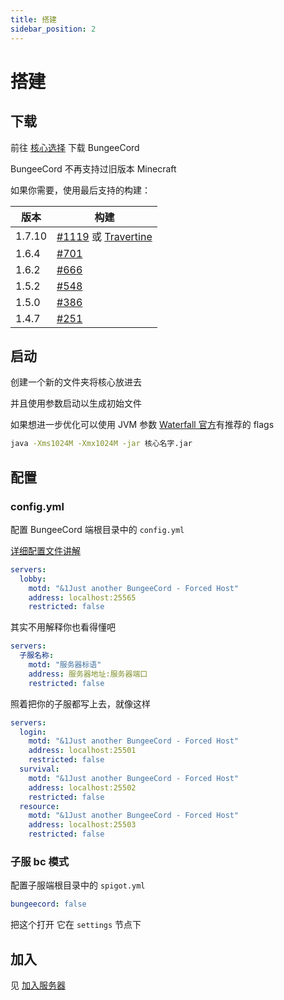 ```yaml
---
title: 搭建
sidebar_position: 2
---
```


# 搭建

## 下载

前往 [核心选择](/docs-java/process/cross-server/server-core-choose.md) 下载 BungeeCord

BungeeCord 不再支持过旧版本 Minecraft

如果你需要，使用最后支持的构建：

| 版本    | 构建 |
| ------ | ---- |
| 1.7.10 | [#1119](https://ci.md-5.net/job/BungeeCord/1119) 或 [Travertine](../../server-core-choose.md#核心选择) |
| 1.6.4  | [#701](https://ci.md-5.net/job/BungeeCord/701) |
| 1.6.2  | [#666](https://ci.md-5.net/job/BungeeCord/666) |
| 1.5.2  | [#548](https://ci.md-5.net/job/BungeeCord/548) |
| 1.5.0  | [#386](https://ci.md-5.net/job/BungeeCord/386) |
| 1.4.7  | [#251](https://ci.md-5.net/job/BungeeCord/251) |

## 启动

创建一个新的文件夹将核心放进去

并且使用参数启动以生成初始文件

如果想进一步优化可以使用 JVM 参数 [Waterfall 官方](https://docs.papermc.io/waterfall/getting-started#running-the-proxy)有推荐的 flags

```bash
java -Xms1024M -Xmx1024M -jar 核心名字.jar
```

## 配置

### config.yml

配置 BungeeCord 端根目录中的 `config.yml`

[详细配置文件讲解](config.yml.md)

```yaml
servers:
  lobby:
    motd: "&1Just another BungeeCord - Forced Host"
    address: localhost:25565
    restricted: false
```

其实不用解释你也看得懂吧

```yaml
servers:
  子服名称:
    motd: "服务器标语"
    address: 服务器地址:服务器端口
    restricted: false
```

照着把你的子服都写上去，就像这样

```yaml
servers:
  login:
    motd: "&1Just another BungeeCord - Forced Host"
    address: localhost:25501
    restricted: false
  survival:
    motd: "&1Just another BungeeCord - Forced Host"
    address: localhost:25502
    restricted: false
  resource:
    motd: "&1Just another BungeeCord - Forced Host"
    address: localhost:25503
    restricted: false
```

### 子服 bc 模式

配置子服端根目录中的 `spigot.yml`

```yaml
bungeecord: false
```

把这个打开 它在 `settings` 节点下

## 加入

见 [加入服务器](/docs-java/process/cross-server/join-server.md)

